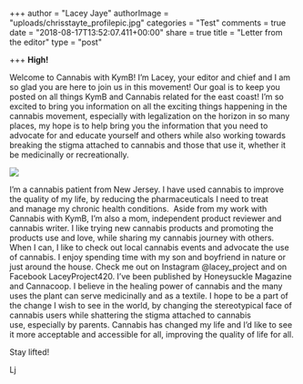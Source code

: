 +++
author = "Lacey Jaye"
authorImage = "uploads/chrisstayte_profilepic.jpg"
categories = "Test"
comments = true
date = "2018-08-17T13:52:07.411+00:00"
share = true
title = "Letter from the editor"
type = "post"

+++
**High!**  

Welcome to Cannabis with KymB! I’m Lacey, your editor and chief and I am so glad you are here to join us in this movement! Our goal is to keep you posted on all things KymB and Cannabis related for the east coast! I’m so excited to bring you information on all the exciting things happening in the cannabis movement, especially with legalization on the horizon in so many places, my hope is to help bring you the information that you need to advocate for and educate yourself and others while also working towards breaking the stigma attached to cannabis and those that use it, whether it be medicinally or recreationally.  

![](/uploads/IMG_0091.JPG)

I’m a cannabis patient from New Jersey. I have used cannabis to improve the quality of my life, by reducing the pharmaceuticals I need to treat and manage my chronic health conditions.  Aside from my work with Cannabis with KymB, I’m also a mom, independent product reviewer and cannabis writer. I like trying new cannabis products and promoting the products use and love, while sharing my cannabis journey with others. When I can, I like to check out local cannabis events and advocate the use of cannabis. I enjoy spending time with my son and boyfriend in nature or just around the house. Check me out on Instagram @lacey_project and on Facebook LaceyProject420. I’ve been published by Honeysuckle Magazine and Cannacoop. I believe in the healing power of cannabis and the many uses the plant can serve medicinally and as a textile. I hope to be a part of the change I wish to see in the world, by changing the stereotypical face of cannabis users while shattering the stigma attached to cannabis use, especially by parents. Cannabis has changed my life and I’d like to see it more acceptable and accessible for all, improving the quality of life for all. 

Stay lifted!

Lj
